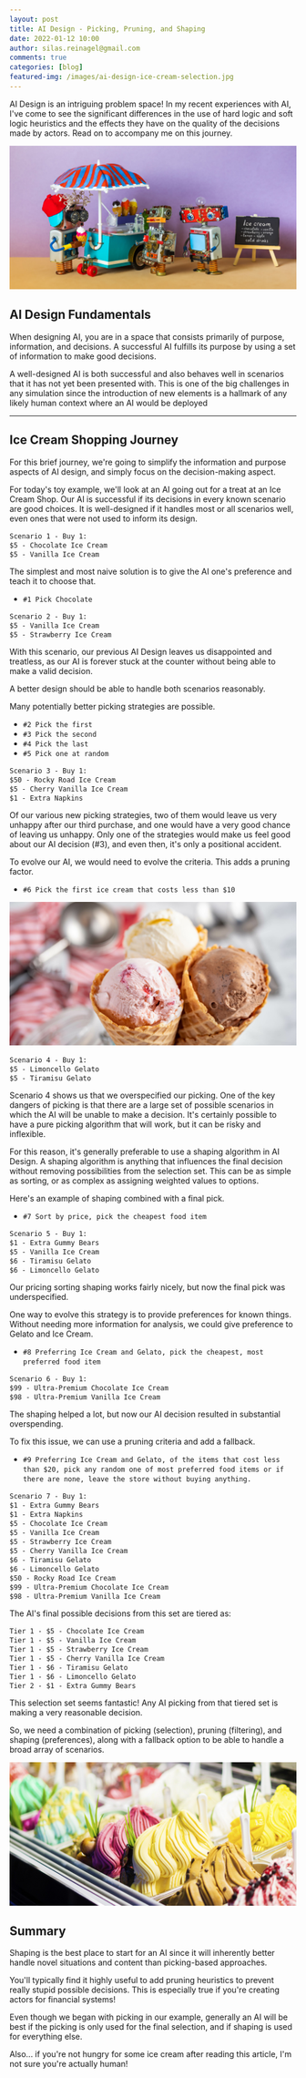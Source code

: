 ```yaml
---
layout: post
title: AI Design - Picking, Pruning, and Shaping
date: 2022-01-12 10:00
author: silas.reinagel@gmail.com
comments: true
categories: [blog]
featured-img: /images/ai-design-ice-cream-selection.jpg
---
```


AI Design is an intriguing problem space! In my recent experiences with AI, I've come to see the significant differences in the use of hard logic and soft logic heuristics and the effects they have on the quality of the decisions made by actors. Read on to accompany me on this journey.

<img src="/images/ai-design-ice-cream-selection.jpg" alt="AI Design - Ice Cream Selection"/>

## AI Design Fundamentals

When designing AI, you are in a space that consists primarily of purpose, information, and decisions. A successful AI fulfills its purpose by using a set of information to make good decisions. 

A well-designed AI is both successful and also behaves well in scenarios that it has not yet been presented with. This is one of the big challenges in any simulation since the introduction of new elements is a hallmark of any likely human context where an AI would be deployed

---

## Ice Cream Shopping Journey

For this brief journey, we're going to simplify the information and purpose aspects of AI design, and simply focus on the decision-making aspect.

For today's toy example, we'll look at an AI going out for a treat at an Ice Cream Shop. Our AI is successful if its decisions in every known scenario are good choices. It is well-designed if it handles most or all scenarios well, even ones that were not used to inform its design. 

```
Scenario 1 - Buy 1:
$5 - Chocolate Ice Cream
$5 - Vanilla Ice Cream
```

The simplest and most naive solution is to give the AI one's preference and teach it to choose that. 
- `#1 Pick Chocolate`

```
Scenario 2 - Buy 1:
$5 - Vanilla Ice Cream
$5 - Strawberry Ice Cream
```

With this scenario, our previous AI Design leaves us disappointed and treatless, as our AI is forever stuck at the counter without being able to make a valid decision.

A better design should be able to handle both scenarios reasonably.

Many potentially better picking strategies are possible. 
- `#2 Pick the first`
- `#3 Pick the second`
- `#4 Pick the last`
- `#5 Pick one at random`

```
Scenario 3 - Buy 1: 
$50 - Rocky Road Ice Cream
$5 - Cherry Vanilla Ice Cream
$1 - Extra Napkins
```

Of our various new picking strategies, two of them would leave us very unhappy after our third purchase, and one would have a very good chance of leaving us unhappy. Only one of the strategies would make us feel good about our AI decision (#3), and even then, it's only a positional accident.

To evolve our AI, we would need to evolve the criteria. This adds a pruning factor. 
- `#6 Pick the first ice cream that costs less than $10`

<img src="/images/ice-cream-01.jpg" alt="AI Design - Delicious Ice Cream"/>

```
Scenario 4 - Buy 1:
$5 - Limoncello Gelato
$5 - Tiramisu Gelato
```

Scenario 4 shows us that we overspecified our picking. One of the key dangers of picking is that there are a large set of possible scenarios in which the AI will be unable to make a decision. It's certainly possible to have a pure picking algorithm that will work, but it can be risky and inflexible.

For this reason, it's generally preferable to use a shaping algorithm in AI Design. A shaping algorithm is anything that influences the final decision without removing possibilities from the selection set. This can be as simple as sorting, or as complex as assigning weighted values to options.

Here's an example of shaping combined with a final pick.
- `#7 Sort by price, pick the cheapest food item`

```
Scenario 5 - Buy 1:
$1 - Extra Gummy Bears
$5 - Vanilla Ice Cream
$6 - Tiramisu Gelato
$6 - Limoncello Gelato
```

Our pricing sorting shaping works fairly nicely, but now the final pick was underspecified.

One way to evolve this strategy is to provide preferences for known things. Without needing more information for analysis, we could give preference to Gelato and Ice Cream. 

- `#8 Preferring Ice Cream and Gelato, pick the cheapest, most preferred food item`

```
Scenario 6 - Buy 1:
$99 - Ultra-Premium Chocolate Ice Cream
$98 - Ultra-Premium Vanilla Ice Cream
```

The shaping helped a lot, but now our AI decision resulted in substantial overspending.

To fix this issue, we can use a pruning criteria and add a fallback.
- `#9 Preferring Ice Cream and Gelato, of the items that cost less than $20, pick any random one of most preferred food items or if there are none, leave the store without buying anything.`

```
Scenario 7 - Buy 1:
$1 - Extra Gummy Bears
$1 - Extra Napkins
$5 - Chocolate Ice Cream
$5 - Vanilla Ice Cream
$5 - Strawberry Ice Cream
$5 - Cherry Vanilla Ice Cream
$6 - Tiramisu Gelato
$6 - Limoncello Gelato
$50 - Rocky Road Ice Cream
$99 - Ultra-Premium Chocolate Ice Cream
$98 - Ultra-Premium Vanilla Ice Cream
```

The AI's final possible decisions from this set are tiered as:
```
Tier 1 - $5 - Chocolate Ice Cream
Tier 1 - $5 - Vanilla Ice Cream
Tier 1 - $5 - Strawberry Ice Cream
Tier 1 - $5 - Cherry Vanilla Ice Cream
Tier 1 - $6 - Tiramisu Gelato
Tier 1 - $6 - Limoncello Gelato
Tier 2 - $1 - Extra Gummy Bears
```

This selection set seems fantastic! Any AI picking from that tiered set is making a very reasonable decision.

So, we need a combination of picking (selection), pruning (filtering), and shaping (preferences), along with a fallback option to be able to handle a broad array of scenarios.

<img src="/images/ice-cream-02.jpg" alt="AI Design - Delicious Gelato"/>

## Summary

Shaping is the best place to start for an AI since it will inherently better handle novel situations and content than picking-based approaches. 

You'll typically find it highly useful to add pruning heuristics to prevent really stupid possible decisions. This is especially true if you're creating actors for financial systems!

Even though we began with picking in our example, generally an AI will be best if the picking is only used for the final selection, and if shaping is used for everything else.

Also... if you're not hungry for some ice cream after reading this article, I'm not sure you're actually human!
